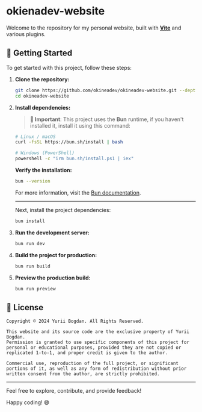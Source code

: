# okienadev-website

Welcome to the repository for my personal website, built with [**Vite**](https://vite.dev/) and various plugins.

## 🚀 Getting Started

To get started with this project, follow these steps:

1. **Clone the repository:**

    ```sh
    git clone https://github.com/okineadev/okineadev-website.git --depth=1
    cd okineadev-website
    ```

2. **Install dependencies:**

    > **📝 Important**: This project uses the **Bun** runtime, if you haven't installed it, install it using this command:

    ```bash
    # Linux / macOS
    curl -fsSL https://bun.sh/install | bash

    # Windows (PowerShell)
    powershell -c "irm bun.sh/install.ps1 | iex"
    ```

    **Verify the installation:**

    ```bash
    bun --version
    ```

    For more information, visit the [Bun documentation](https://bun.sh/docs).

    ***

    Next, install the project dependencies:

    ```bash
    bun install
    ```

3. **Run the development server:**

    ```sh
    bun run dev
    ```

4. **Build the project for production:**

    ```sh
    bun run build
    ```

5. **Preview the production build:**

    ```bash
    bun run preview
    ```

## 📝 License

```plaintext
Copyright © 2024 Yurii Bogdan. All Rights Reserved.

This website and its source code are the exclusive property of Yurii Bogdan.
Permission is granted to use specific components of this project for personal or educational purposes, provided they are not copied or replicated 1-to-1, and proper credit is given to the author.

Commercial use, reproduction of the full project, or significant portions of it, as well as any form of redistribution without prior written consent from the author, are strictly prohibited.
```

---

Feel free to explore, contribute, and provide feedback!

Happy coding! 😄
